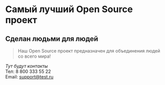# Самый лучший Open Source проект

## Сделан людьми для людей

> Наш Open Source проект предназначен для объединения людей со всего мира!

_Тут будут контакты_  
Тел: 8 800 333 55 22   
Email: support@test.ru
